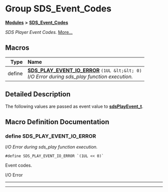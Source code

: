 

# Group SDS\_Event\_Codes



[**Modules**](modules.md) **>** [**SDS\_Event\_Codes**](group__SDS__Event__Codes.md)



_SDS Player Event Codes._ [More...](#detailed-description)

































































## Macros

| Type | Name |
| ---: | :--- |
| define  | [**SDS\_PLAY\_EVENT\_IO\_ERROR**](group__SDS__Event__Codes.md#define-sds_play_event_io_error)  `(1UL &lt;&lt; 0)`<br>_I/O Error during sds\_play function execution._  |

## Detailed Description


The following values are passed as event value to [**sdsPlayEvent\_t**](group__SDS__Circular__Buffer.md#typedef-sdsplayevent_t). 


    
## Macro Definition Documentation





### define SDS\_PLAY\_EVENT\_IO\_ERROR 

_I/O Error during sds\_play function execution._ 
```
#define SDS_PLAY_EVENT_IO_ERROR `(1UL << 0)`
```



Event codes.


I/O Error 


        

<hr>

------------------------------


